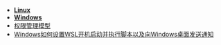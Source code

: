 - **[Linux](./Linux/📋目录.md)**
- **[Windows](./Windows/📋目录.md)**
- [权限管理模型](./权限管理模型.md)
- [Windows如何设置WSL开机启动并执行脚本以及向Windows桌面发送通知](./Windows如何设置WSL开机启动并执行脚本以及向Windows桌面发送通知.md)
